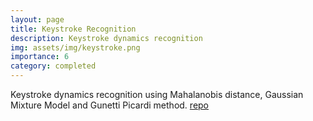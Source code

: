 ```yaml
---
layout: page
title: Keystroke Recognition
description: Keystroke dynamics recognition
img: assets/img/keystroke.png
importance: 6
category: completed
---
```

Keystroke dynamics recognition using Mahalanobis distance, Gaussian Mixture Model and Gunetti Picardi method. [repo](https://github.com/mon-drive/keystroke-recognition)